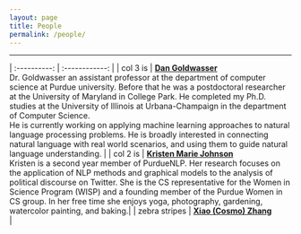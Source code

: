 ```yaml
---
layout: page
title: People
permalink: /people/
---
```


---
| :----------: | :------------: |
| col 3 is      | [**Dan Goldwasser**](http://dan-goldwasser.com/) <br> Dr. Goldwasser an assistant professor at the department of computer science at Purdue university. Before that he was a postdoctoral researcher at the University of Maryland in College Park. He completed my Ph.D. studies at the University of Illinois at Urbana-Champaign in the department of Computer Science. <br> He is currently working on applying machine learning approaches to natural language processing problems. He is broadly interested in connecting natural language with real world scenarios, and using them to guide natural language understanding. |
| col 2 is      | [**Kristen Marie Johnson**](https://www.cs.purdue.edu/homes/john1187/) <br> Kristen is a second year member of PurdueNLP. Her research focuses on the application of NLP methods and graphical models to the analysis of political discourse on Twitter. She is the CS representative for the Women in Science Program (WISP) and a founding member of the Purdue Women in CS group. In her free time she enjoys yoga, photography, gardening, watercolor painting, and baking.|
| zebra stripes | [**Xiao (Cosmo) Zhang**](https://www.cs.purdue.edu/homes/zhang923/) <br> |
